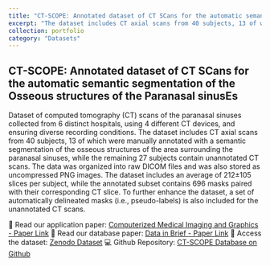 ```yaml
---
title: "CT-SCOPE: Annotated dataset of CT SCans for the automatic semantic segmentation of the Osseous structures of the Paranasal sinusEs"
excerpt: "The dataset includes CT axial scans from 40 subjects, 13 of which were manually annotated with a semantic segmentation of the osseous structures of the area surrounding the paranasal sinuses."
collection: portfolio
category: "Datasets"
---
```


## CT-SCOPE: Annotated dataset of CT SCans for the automatic semantic segmentation of the Osseous structures of the Paranasal sinusEs

Dataset of computed tomography (CT) scans of the paranasal sinuses collected from 6 distinct hospitals, using 4 different CT devices, and ensuring diverse recording conditions. The dataset includes CT axial scans from 40 subjects, 13 of which were manually annotated with a semantic segmentation of the osseous structures of the area surrounding the paranasal sinuses, while the remaining 27 subjects contain unannotated CT scans. The data was organized into raw DICOM files and was also stored as uncompressed PNG images. The dataset includes an average of 212±105 slices per subject, while the annotated subset contains 696 masks paired with their corresponding CT slice. To further enhance the dataset, a set of automatically delineated masks (i.e., pseudo-labels) is also included for the unannotated CT scans.

🔗 Read our application paper: [Computerized Medical Imaging and Graphics - Paper Link](https://doi.org/10.1016/j.compmedimag.2025.102541)
🔗 Read our database paper: [Data in Brief - Paper Link](https://doi.org/10.1016/j.dib.2025.111962)
📂 Access the dataset: [Zenodo Dataset](https://zenodo.org/records/15085103)
💻 Github Repository: [CT-SCOPE Database on Github](https://github.com/BYO-UPM/Craneal_CT)
